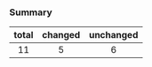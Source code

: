 ### Summary
| total | changed | unchanged |
|:-----:|:-------:|:---------:|
|     11|        5|          6|
